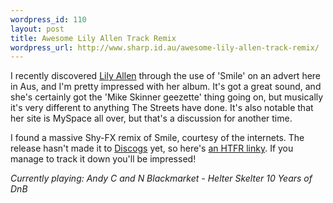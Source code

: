 ```yaml
--- 
wordpress_id: 110
layout: post
title: Awesome Lily Allen Track Remix
wordpress_url: http://www.sharp.id.au/awesome-lily-allen-track-remix/
---
```

I recently discovered <a href="http://www.lilyallenmusic.com/">Lily Allen</a> through the use of  'Smile' on an advert here in Aus, and I'm pretty impressed with her album. It's got a great sound, and she's certainly got the 'Mike Skinner geezette' thing going on, but musically it's very different to anything The Streets have done. It's also notable that her site is MySpace all over, but that's a discussion for another time.

I found a massive Shy-FX remix of Smile, courtesy of the internets. The release hasn't made it to <a href="http://www.discogs.com">Discogs</a> yet, so here's <a href="http://www.htfr.com/more-info/MR196513">an HTFR linky</a>. If you manage to track it down you'll be impressed!

<em>Currently playing: Andy C and N Blackmarket - Helter Skelter 10 Years of DnB</em>
